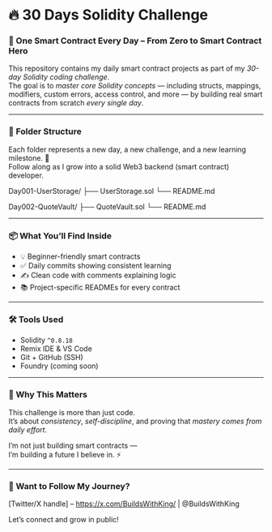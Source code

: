 # 🔥 30 Days Solidity Challenge

### 🚀 One Smart Contract Every Day – From Zero to Smart Contract Hero

This repository contains my daily smart contract projects as part of my *30-day Solidity coding challenge*.  
The goal is to *master core Solidity concepts* — including structs, mappings, modifiers, custom errors, access control, and more — by building real smart contracts from scratch *every single day*.

---

### 📂 Folder Structure

Each folder represents a new day, a new challenge, and a new learning milestone. 💪  
Follow along as I grow into a solid Web3 backend (smart contract) developer.

Day001-UserStorage/
├── UserStorage.sol
└── README.md

Day002-QuoteVault/
├── QuoteVault.sol
└── README.md

---

### 📦 What You’ll Find Inside

- 💡 Beginner-friendly smart contracts
- ✅ Daily commits showing consistent learning
- ✍ Clean code with comments explaining logic
- 📚 Project-specific READMEs for every contract

---

### 🛠 Tools Used

- Solidity `^0.8.18`
- Remix IDE & VS Code
- Git + GitHub (SSH)
- Foundry (coming soon)

---

### 🧠 Why This Matters

This challenge is more than just code.  
It’s about *consistency*, *self-discipline*, and proving that *mastery comes from daily effort*.

I’m not just building smart contracts —  
I’m building a future I believe in. ⚡

---

### 💬 Want to Follow My Journey?

[Twitter/X handle] – https://x.com/BuildsWithKing/  | @BuildsWithKing

Let’s connect and grow in public!
